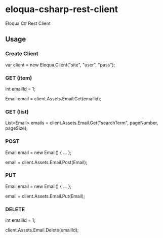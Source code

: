 eloqua-csharp-rest-client
=========================

Eloqua C# Rest Client

## Usage

### Create Client
var client = new Eloqua.Client("site", "user", "pass");

### GET (item)
int emailId = 1;

Email email = client.Assets.Email.Get(emailId);

### GET (list)
List&lt;Email&gt; emails = client.Assets.Email.Get("searchTerm", pageNumber, pageSize);

### POST
Email email = new Email() { ... };

email = client.Assets.Email.Post(Email);

### PUT
Email email = new Email() { ... };

email = client.Assets.Email.Put(Email);

### DELETE
int emailId = 1;

client.Assets.Email.Delete(emailId);
